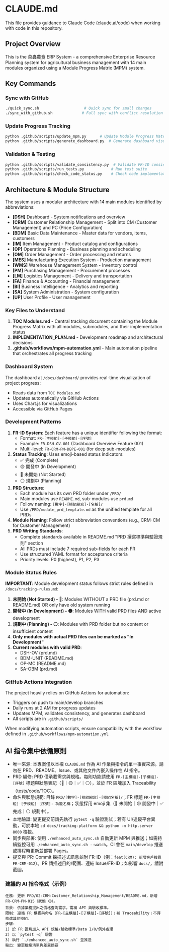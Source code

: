 # CLAUDE.md

This file provides guidance to Claude Code (claude.ai/code) when working with code in this repository.

## Project Overview

This is the 菜蟲農食 ERP System - a comprehensive Enterprise Resource Planning system for agricultural business management with 14 main modules organized using a Module Progress Matrix (MPM) system.

## Key Commands

### Sync with GitHub
```bash
./quick_sync.sh                    # Quick sync for small changes
./sync_with_github.sh             # Full sync with conflict resolution
```

### Update Progress Tracking
```bash
python .github/scripts/update_mpm.py      # Update Module Progress Matrix
python .github/scripts/generate_dashboard.py  # Generate dashboard visualization
```

### Validation & Testing
```bash
python .github/scripts/validate_consistency.py  # Validate FR-ID consistency across PRDs
python .github/scripts/run_tests.py            # Run test suite
python .github/scripts/check_code_status.py    # Check code implementation status
```

## Architecture & Module Structure

The system uses a modular architecture with 14 main modules identified by abbreviations:

- **[DSH]** Dashboard - System notifications and overview
- **[CRM]** Customer Relationship Management - Split into CM (Customer Management) and PC (Price Configuration)
- **[BDM]** Basic Data Maintenance - Master data for vendors, items, customers
- **[IM]** Item Management - Product catalog and configurations
- **[OP]** Operations Planning - Business planning and scheduling
- **[OM]** Order Management - Order processing and returns
- **[MES]** Manufacturing Execution System - Production management
- **[WMS]** Warehouse Management System - Inventory control
- **[PM]** Purchasing Management - Procurement processes
- **[LM]** Logistics Management - Delivery and transportation
- **[FA]** Finance & Accounting - Financial management
- **[BI]** Business Intelligence - Analytics and reporting
- **[SA]** System Administration - System configuration
- **[UP]** User Profile - User management

### Key Files to Understand

1. **TOC Modules.md** - Central tracking document containing the Module Progress Matrix with all modules, submodules, and their implementation status
2. **IMPLEMENTATION_PLAN.md** - Development roadmap and architectural decisions
3. **.github/workflows/mpm-automation.yml** - Main automation pipeline that orchestrates all progress tracking

### Dashboard System

The dashboard at `/docs/dashboard/` provides real-time visualization of project progress:
- Reads data from `TOC Modules.md`
- Updates automatically via GitHub Actions
- Uses Chart.js for visualizations
- Accessible via GitHub Pages

### Development Patterns

1. **FR-ID System**: Each feature has a unique identifier following the format:
   - Format: `FR-[主模組]-[子模組]-[序號]`
   - Example: `FR-DSH-OV-001` (Dashboard Overview Feature 001)
   - Multi-level: `FR-CRM-PM-DBPE-001` (for deep sub-modules)
2. **Status Tracking**: Uses emoji-based status indicators:
   - ✅ 完成 (Complete)
   - 🟡 開發中 (In Development)
   - 🔴 未開始 (Not Started)
   - ⚪ 規劃中 (Planning)
3. **PRD Structure**: 
   - Each module has its own PRD folder under `/PRD/`
   - Main modules use `README.md`, sub-modules use `prd.md`
   - Follow naming: `[數字]-[模組縮寫]-[名稱]/`
   - Use `/PRD/module_prd_template.md` as the unified template for all PRDs
4. **Module Naming**: Follow strict abbreviation conventions (e.g., CRM-CM for Customer Management)
5. **PRD Writing Standards**: 
   - Complete standards available in README.md "PRD 撰寫標準與驗證規則" section
   - All PRDs must include 7 required sub-fields for each FR
   - Use structured YAML format for acceptance criteria
   - Priority levels: P0 (highest), P1, P2, P3

### Module Status Rules

**IMPORTANT**: Module development status follows strict rules defined in `/docs/tracking-rules.md`:

1. **未開始 (Not Started) - 🔴**: Modules WITHOUT a PRD file (prd.md or README.md) OR only have old system running
2. **開發中 (In Development) - 🟡**: Modules WITH valid PRD files AND active development  
3. **規劃中 (Planning) - ⚪**: Modules with PRD folder but no content or insufficient content
4. **Only modules with actual PRD files can be marked as "In Development"**
5. **Current modules with valid PRD**: 
   - DSH-OV (prd.md)
   - BDM-UNIT (README.md)
   - OP-MC (README.md)
   - SA-OBM (prd.md)

### GitHub Actions Integration

The project heavily relies on GitHub Actions for automation:
- Triggers on push to main/develop branches
- Daily runs at 2 AM for progress updates
- Updates MPM, validates consistency, and generates dashboard
- All scripts are in `.github/scripts/`

When modifying automation scripts, ensure compatibility with the workflow defined in `.github/workflows/mpm-automation.yml`.

## AI 指令集中依循原則

- 唯一來源: 本專案僅以本檔 `CLAUDE.md` 作為 AI 作業與指令的單一事實來源。請勿在 PRD、README、Issue、或其他文件內嵌入操作性 AI 指令。
- PRD 編修: PRD 僅承載需求與規格。每則功能請使用 `FR-[主模組]-[子模組]-[序號]` 標題與狀態表記（🔴｜🟡｜✅｜⚪），並於 FR 區塊加入 Traceability（tests/code/TOC）。
- 命名與狀態規範: 目錄 `PRD/[數字]-[模組縮寫]-[模組名稱]/`；FR 標題 `FR-[主模組]-[子模組]-[序號]: 功能名稱`；狀態採用 emoji 集（🔴 未開始｜🟡 開發中｜✅ 完成｜⚪ 規劃中）。
- 本地驗證: 變更提交前請先執行 `pytest -q` 驗證測試；若有 UI/追蹤平台異動，可於本地 `cd docs/tracking-platform && python -m http.server 8000` 檢視。
- 同步與部署: 使用 `./enhanced_auto_sync.sh` 自動更新 MPM 與推送；如需持續監控可用 `./enhanced_auto_sync.sh --watch`。CI 會在 `main/develop` 推送或排程時更新並部署 Pages。
- 提交與 PR: Commit 採描述式訊息並附 FR-ID（例：`feat(CRM): 新增客戶搜尋 FR-CRM-012`）。PR 請描述目的/範圍、連結 Issue/FR-ID；如影響 `docs/`，請附截圖。

### 建議的 AI 指令格式（示例）

```text
任務: 更新 PRD/02-CRM-Customer_Relationship_Management/README.md，新增 FR-CRM-PM-015（狀態 🟡）。
背景: 依據業務提出之價格查詢需求，需補 API 與驗收標準。
限制: 遵循 FR 模板與命名（FR-[主模組]-[子模組]-[序號]）；補 Traceability；不得修改其他模組。
步驟:
1) 於 FR 區塊加入 API 規格/驗收標準/Data I/O/例外處理
2) 以 `pytest -q` 驗證
3) 執行 `./enhanced_auto_sync.sh` 並推送
輸出: 變更檔案清單與差異摘要
```
